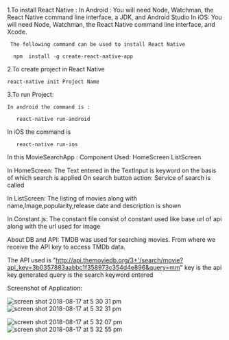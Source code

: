 1.To install React Native :
    In Android :
      You will need Node, Watchman, the React Native command line interface, a JDK, and Android Studio
    In iOS:
    You will need Node, Watchman, the React Native command line interface, and Xcode.
    
     The following command can be used to install React Native
    
      npm  install -g create-react-native-app

2.To create project in React Native

    react-native init Project Name

3.To run Project:
 
    In android the command is :
     
       react-native run-android

   In iOS the command is

       react-native run-ios
     

In this MovieSearchApp :
Component Used:
HomeScreen
ListScreen

In HomeScreen:
   The Text entered in the TextInput is keyword on the basis of which search is applied
   On search button action: Service of search is called

 In ListScreen:
  The listing of movies along with name,Image,popularity,release date and description is shown

  In Constant.js:
   The constant file consist of constant used like  base url of api along with the url used for image

About DB and API:
 TMDB was used for searching movies. From where we receive the API key to access TMDb data.

 The API used is "http://api.themoviedb.org/3+'/search/movie?api_key=3b0357883aabbc1f358973c354d4e896&query=mm"
 key is the api key generated
 query is the search keyword entered

 Screenshot of Application:

 ![screen shot 2018-08-17 at 5 30 31 pm](https://user-images.githubusercontent.com/26082136/44266281-9cb0a480-a247-11e8-8370-bb439e06528d.png)
 ![screen shot 2018-08-17 at 5 32 31 pm](https://user-images.githubusercontent.com/26082136/44266332-c79af880-a247-11e8-85a6-51e9a8711e09.png)

 ![screen shot 2018-08-17 at 5 32 07 pm](https://user-images.githubusercontent.com/26082136/44266362-eef1c580-a247-11e8-904c-53812731d3bd.png)
 ![screen shot 2018-08-17 at 5 32 55 pm](https://user-images.githubusercontent.com/26082136/44266433-31b39d80-a248-11e8-9b0f-a34db02de552.png)




